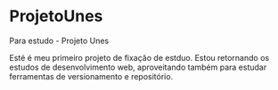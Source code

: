 # ProjetoUnes
 Para estudo - Projeto Unes

Esté é meu primeiro projeto de fixação de estduo. Estou retornando os estudos de desenvolvimento web, aproveitando também para estudar ferramentas de versionamento e repositório.